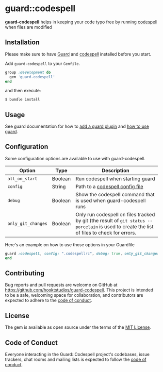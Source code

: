 # guard::codespell

**guard-codespell** helps in keeping your code typo free by running [codespell](https://github.com/codespell-project/codespell) when files are modified

## Installation

Please make sure to have [Guard](https://github.com/guard/guard) and [codespell](https://github.com/codespell-project/codespell) installed before you start.

Add `guard-codespell` to your `Gemfile`.

```ruby
group :development do
  gem 'guard-codespell'
end
```

and then execute:

```sh
$ bundle install
```
## Usage

See guard documentation for how to [add a guard plugin](https://github.com/guard/guard#add-guard-plugins) and [how to use guard](https://github.com/guard/guard#usage).

## Configuration

Some configuration options are available to use with guard-codespell.

| Option | Type | Description |
| ----- | ----- | ----- |
| `all_on_start` | Boolean | Run codespell when starting guard |
| `config` | String | Path to a [codespell config file](https://github.com/codespell-project/codespell#using-a-config-file) | 
| `debug` | Boolean | Show the codespell command that is used when guard-codespell runs |
| `only_git_changes` | Boolean | Only run codespell on files tracked by git (the result of `git status --porcelain` is used to create the list of files to check for errors. | 

Here's an example on how to use those options in your Guardfile

```ruby
guard :codespell, config: ".codespellrc", debug: true, only_git_changes: true do
end 
```

## Contributing

Bug reports and pull requests are welcome on GitHub at https://github.com/hooktstudios/guard-codespell. This project is intended to be a safe, welcoming space for collaboration, and contributors are expected to adhere to the [code of conduct](https://github.com/hooktstudios/guard-codespell/blob/master/CODE_OF_CONDUCT.md).

## License

The gem is available as open source under the terms of the [MIT License](https://opensource.org/licenses/MIT).

## Code of Conduct

Everyone interacting in the Guard::Codespell project's codebases, issue trackers, chat rooms and mailing lists is expected to follow the [code of conduct](https://github.com/hooktstudios/guard-codespell/blob/master/CODE_OF_CONDUCT.md).
